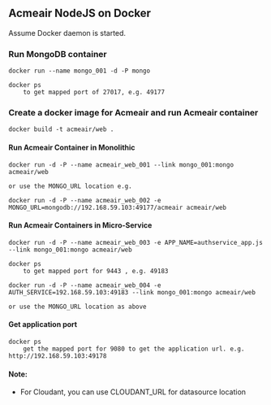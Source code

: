 ## Acmeair NodeJS on Docker 


Assume Docker daemon is started.

### Run MongoDB container

	docker run --name mongo_001 -d -P mongo
	
	docker ps
		to get mapped port of 27017, e.g. 49177 

### Create a docker image for Acmeair and run Acmeair container

	docker build -t acmeair/web .
	

#### Run Acmeair Container in Monolithic

	docker run -d -P --name acmeair_web_001 --link mongo_001:mongo acmeair/web 
	
	or use the MONGO_URL location e.g.
	
	docker run -d -P --name acmeair_web_002 -e MONGO_URL=mongodb://192.168.59.103:49177/acmeair acmeair/web 
	
		
#### Run Acmeair Containers in Micro-Service

	docker run -d -P --name acmeair_web_003 -e APP_NAME=authservice_app.js --link mongo_001:mongo acmeair/web 
	
	docker ps
		to get mapped port for 9443 , e.g. 49183
		
	docker run -d -P --name acmeair_web_004 -e AUTH_SERVICE=192.168.59.103:49183 --link mongo_001:mongo acmeair/web 

	or use the MONGO_URL location as above


#### Get application port

	docker ps
		get the mapped port for 9080 to get the application url. e.g. http://192.168.59.103:49178

#### Note:

* For Cloudant, you can use CLOUDANT_URL for datasource location


